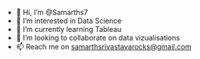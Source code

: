 - 👋 Hi, I’m @Samarths7
- 👀 I’m interested in Data Science
- 🌱 I’m currently learning Tableau
- 💞️ I’m looking to collaborate on data vizualisations
- 📫 Reach me on samarthsrivastavarocks@gmail.com

<!---
Samarths7/Samarths7 is a ✨ special ✨ repository because its `README.md` (this file) appears on your GitHub profile.
You can click the Preview link to take a look at your changes.
--->
